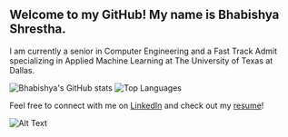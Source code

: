 ## Welcome to my GitHub! My name is Bhabishya Shrestha.

I am currently a senior in Computer Engineering and a Fast Track Admit specializing in Applied Machine Learning at The University of Texas at Dallas.

![Bhabishya's GitHub stats](https://github-readme-stats.vercel.app/api?username=bhabishya-shrestha&show_icons=true&theme=dark&show=reviews,discussions_started,discussions_answered,prs_merged,prs_merged_percentage)         ![Top Languages](https://github-readme-stats.vercel.app/api/top-langs/?username=bhabishya-shrestha&size_weight=0.5&count_weight=0.5&theme=dark)

Feel free to connect with me on [LinkedIn](https://www.linkedin.com/in/shrestha-bhabishya/) and check out my [resume](https://www.linkedin.com/in/shrestha-bhabishya/overlay/1705616380696/single-media-viewer/?profileId=ACoAADTuBEMB8XPGOdGrJHJKxsgnheNFTH0mxlA)!



<img alt="Alt Text" src="https://media1.tenor.com/images/fb1ad27e285a72570552116d35164eab/tenor.gif?itemid=17125617">
